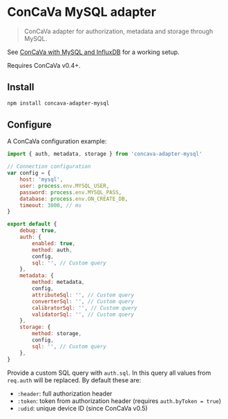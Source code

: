 # ConCaVa MySQL adapter

> ConCaVa adapter for authorization, metadata and storage through MySQL.

See [ConCaVa with MySQL and InfluxDB](https://github.com/kukua/concava-setup-mysql-influxdb) for a working setup.

Requires ConCaVa v0.4+.

## Install

```bash
npm install concava-adapter-mysql
```

## Configure

A ConCaVa configuration example:

```js
import { auth, metadata, storage } from 'concava-adapter-mysql'

// Connection configuration
var config = {
	host: 'mysql',
	user: process.env.MYSQL_USER,
	password: process.env.MYSQL_PASS,
	database: process.env.ON_CREATE_DB,
	timeout: 3000, // ms
}

export default {
	debug: true,
	auth: {
		enabled: true,
		method: auth,
		config,
		sql: '', // Custom query
	},
	metadata: {
		method: metadata,
		config,
		attributeSql: '', // Custom query
		converterSql: '', // Custom query
		calibratorSql: '', // Custom query
		validatorSql: '', // Custom query
	},
	storage: {
		method: storage,
		config,
		sql: '', // Custom query
	},
}
```

Provide a custom SQL query with `auth.sql`. In this query all values from `req.auth` will be replaced. By default these are:

- `:header`: full authorization header
- `:token`: token from authorization header (requires `auth.byToken = true`)
- `:udid`: unique device ID (since ConCaVa v0.5)
